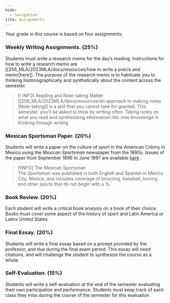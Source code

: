 ```yaml
---
hide:
  - navigation
tite: Assignments
---
```


Your grade in this course is based on four assignments:

### Weekly Writing Assignments. (25%)

Students must write a research memo for the day’s reading. Instructions for how to write a research memo are [[256_MLA/2023MLA/docs/resources/how to write a precis and memo|here]]. The purpose of the research memo is to habituate you to thinking historiographically and synthetically about the content across the semester.

> [! INFO] Reading and Note-taking Matter
> [[256_MLA/2023MLA/docs/resources/an approach to making notes |Note-taking]] is a skill that you cannot take for granted. This semester, you'll be asked to think by writing often. Taking notes on what you read and synthesizing information into new knowledge is thinking through writing.  

### Mexican Sportsman Paper. (20%)

Students will write a paper on the culture of sport in the American Colony in Mexico using the _Mexican Sportsman_ newspaper from the 1890s. Issues of the paper from September 1896 to June 1897 are available [here](https://www.dropbox.com/sh/rjsiwpctza7p94l/AAAF6vR9T3tJ26uadvs3Pxlua?dl=0) . 

> [!INFO]  The Mexican Sportsman  
> The *Sportsman* was published in both English and Spanish in Mexico City, Mexico, and includes coverage of bicycling, baseball, boxing, and other sports that do not begin with a 'b.' 

### Book Review. (20%)

Each student will write a critical book analysis on a book of their choice. Books must cover some aspect of the history of sport and Latin America or Latinx United States.

### Final Essay. (20%)

Students will write a final essay based on a prompt provided by the professor, and due during the final exam period. This essay will need citations, and will challenge the student to synthesize the course as a whole.

### Self-Evaluation. (15%)

Students will write a self-evaluation at the end of the semester evaluating their own participation and performance. Students must keep track of each class they miss during the course of the semester for this evaluation.
